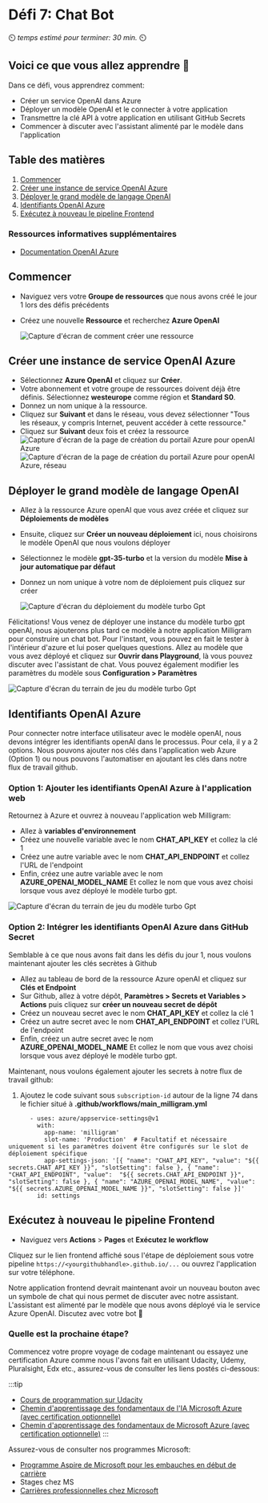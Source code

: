 # Défi 7: Chat Bot

⏲️ _temps estimé pour terminer: 30 min._ ⏲️

## Voici ce que vous allez apprendre 🎯

Dans ce défi, vous apprendrez comment:

- Créer un service OpenAI dans Azure
- Déployer un modèle OpenAI et le connecter à votre application
- Transmettre la clé API à votre application en utilisant GitHub Secrets
- Commencer à discuter avec l'assistant alimenté par le modèle dans l'application

## Table des matières

1. [Commencer](#commencer)
2. [Créer une instance de service OpenAI Azure](#créer-une-instance-de-service-openai-azure)
3. [Déployer le grand modèle de langage OpenAI](#déployer-le-grand-modèle-de-langage-openai)
4. [Identifiants OpenAI Azure](#identifiants-openai-azure)
5. [Exécutez à nouveau le pipeline Frontend](#exécutez-à-nouveau-le-pipeline-frontend)

### Ressources informatives supplémentaires

- [Documentation OpenAI Azure](https://learn.microsoft.com/en-us/azure/ai-services/openai/)


## Commencer
- Naviguez vers votre **Groupe de ressources** que nous avons créé le jour 1 lors des défis précédents
- Créez une nouvelle **Ressource** et recherchez **Azure OpenAI**

    ![Capture d'écran de comment créer une ressource](./images/resource-azure-openai.png)

## Créer une instance de service OpenAI Azure

- Sélectionnez **Azure OpenAI** et cliquez sur **Créer**.
- Votre abonnement et votre groupe de ressources doivent déjà être définis. Sélectionnez **westeurope** comme région et **Standard S0**.
- Donnez un nom unique à la ressource.
- Cliquez sur **Suivant** et dans le réseau, vous devez sélectionner "Tous les réseaux, y compris Internet, peuvent accéder à cette ressource."
- Cliquez sur **Suivant** deux fois et créez la ressource
  ![Capture d'écran de la page de création du portail Azure pour openAI Azure](./images/resource-azure-openai-settings.png)
  ![Capture d'écran de la page de création du portail Azure pour openAI Azure, réseau](./images/resource-azure-openai-network.png)

## Déployer le grand modèle de langage OpenAI 
- Allez à la ressource Azure openAI que vous avez créée et cliquez sur **Déploiements de modèles**
- Ensuite, cliquez sur **Créer un nouveau déploiement** ici, nous choisirons le modèle OpenAI que nous voulons déployer
- Sélectionnez le modèle **gpt-35-turbo** et la version du modèle **Mise à jour automatique par défaut**
- Donnez un nom unique à votre nom de déploiement puis cliquez sur créer  

  ![Capture d'écran du déploiement du modèle turbo Gpt](./images/gpt-turbo-deployment.png)

Félicitations! Vous venez de déployer une instance du modèle turbo gpt openAI, nous ajouterons plus tard ce modèle à notre application Milligram pour construire un chat bot. Pour l'instant, vous pouvez en fait le tester à l'intérieur d'azure et lui poser quelques questions. Allez au modèle que vous avez déployé et cliquez sur **Ouvrir dans Playground**, là vous pouvez discuter avec l'assistant de chat. Vous pouvez également modifier les paramètres du modèle sous **Configuration > Paramètres**
 
![Capture d'écran du terrain de jeu du modèle turbo Gpt](./images/gpt-playground.png)

## Identifiants OpenAI Azure
Pour connecter notre interface utilisateur avec le modèle openAI, nous devons intégrer les identifiants openAI dans le processus. Pour cela, il y a 2 options. Nous pouvons ajouter nos clés dans l'application web Azure (Option 1) ou nous pouvons l'automatiser en ajoutant les clés dans notre flux de travail github.

### Option 1: Ajouter les identifiants OpenAI Azure à l'application web
Retournez à Azure et ouvrez à nouveau l'application web Milligram:
- Allez à **variables d'environnement**  
- Créez une nouvelle variable avec le nom **CHAT_API_KEY** et collez la clé 1
- Créez une autre variable avec le nom **CHAT_API_ENDPOINT** et collez l'URL de l'endpoint
- Enfin, créez une autre variable avec le nom **AZURE_OPENAI_MODEL_NAME** Et collez le nom que vous avez choisi lorsque vous avez déployé le modèle turbo gpt.

![Capture d'écran du terrain de jeu du modèle turbo Gpt](./images/milligram-env-vars.png)

### Option 2: Intégrer les identifiants OpenAI Azure dans GitHub Secret 
Semblable à ce que nous avons fait dans les défis du jour 1, nous voulons maintenant ajouter les clés secrètes à Github 
- Allez au tableau de bord de la ressource Azure openAI et cliquez sur **Clés et Endpoint**
- Sur Github, allez à votre dépôt, **Paramètres > Secrets et Variables > Actions** puis cliquez sur **créer un nouveau secret de dépôt**
- Créez un nouveau secret avec le nom **CHAT_API_KEY** et collez la clé 1
- Créez un autre secret avec le nom **CHAT_API_ENDPOINT** et collez l'URL de l'endpoint
- Enfin, créez un autre secret avec le nom **AZURE_OPENAI_MODEL_NAME** Et collez le nom que vous avez choisi lorsque vous avez déployé le modèle turbo gpt.

Maintenant, nous voulons également ajouter les secrets à notre flux de travail github:  

1. Ajoutez le code suivant sous `subscription-id` autour de la ligne 74 dans le fichier situé à **.github/workflows/main_milligram.yml**
```
      - uses: azure/appservice-settings@v1
        with:
          app-name: 'milligram'
          slot-name: 'Production'  # Facultatif et nécessaire uniquement si les paramètres doivent être configurés sur le slot de déploiement spécifique
          app-settings-json: '[{ "name": "CHAT_API_KEY", "value": "${{ secrets.CHAT_API_KEY }}", "slotSetting": false }, { "name": "CHAT_API_ENDPOINT", "value":  "${{ secrets.CHAT_API_ENDPOINT }}", "slotSetting": false }, { "name": "AZURE_OPENAI_MODEL_NAME", "value": "${{ secrets.AZURE_OPENAI_MODEL_NAME }}", "slotSetting": false }]'
        id: settings
```

## Exécutez à nouveau le pipeline Frontend

- Naviguez vers **Actions** > **Pages** et **Exécutez le workflow**

Cliquez sur le lien frontend affiché sous l'étape de déploiement sous votre pipeline `https://<yourgithubhandle>.github.io/...` ou ouvrez l'application sur votre téléphone.

Notre application frontend devrait maintenant avoir un nouveau bouton avec un symbole de chat qui nous permet de discuter avec notre assistant. L'assistant est alimenté par le modèle que nous avons déployé via le service Azure OpenAI. Discutez avec votre bot 🎉

### Quelle est la prochaine étape?

Commencez votre propre voyage de codage maintenant ou essayez une certification Azure comme nous l'avons fait en utilisant Udacity, Udemy, Pluralsight, Edx etc., assurez-vous de consulter les liens postés ci-dessous:

  :::tip
  - [Cours de programmation sur Udacity](https://www.udacity.com/course/intro-to-programming-nanodegree--nd000)
  - [Chemin d'apprentissage des fondamentaux de l'IA Microsoft Azure (avec certification optionnelle)](https://learn.microsoft.com/en-us/training/paths/get-started-with-artificial-intelligence-on-azure/)
  - [Chemin d'apprentissage des fondamentaux de Microsoft Azure (avec certification optionnelle)](https://learn.microsoft.com/en-gb/certifications/exams/az-900)
  :::

Assurez-vous de consulter nos programmes Microsoft:

- [Programme Aspire de Microsoft pour les embauches en début de carrière](https://www.microsoft.com/en-ie/earlycareers/aspire-program)
- Stages chez MS
- [Carrières professionnelles chez Microsoft](https://careers.microsoft.com/)
